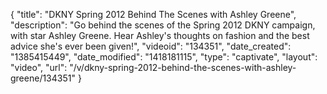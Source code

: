 {
    "title": "DKNY Spring 2012 Behind The Scenes with Ashley Greene",
    "description": "Go behind the scenes of the Spring 2012 DKNY campaign, with star Ashley Greene. Hear Ashley's thoughts on fashion and the best advice she's ever been given!",
    "videoid": "134351",
    "date_created": "1385415449",
    "date_modified": "1418181115",
    "type": "captivate",
    "layout": "video",
    "url": "\/v\/dkny-spring-2012-behind-the-scenes-with-ashley-greene\/134351"
}